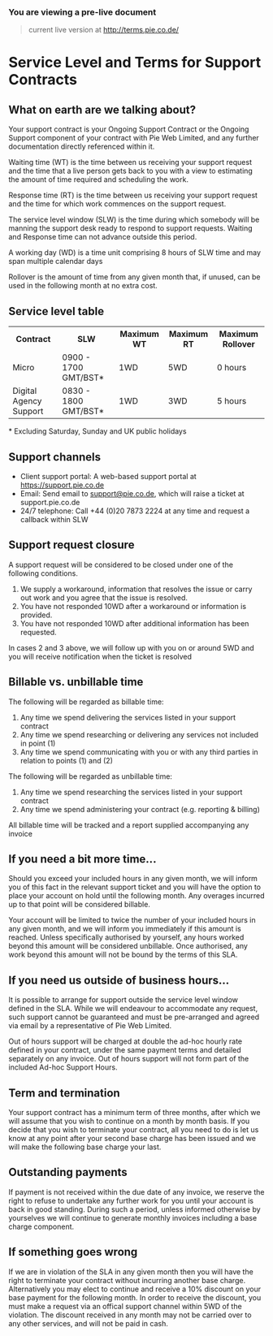 ### You are viewing a pre-live document
> current live version at http://terms.pie.co.de/

# Service Level and Terms for Support Contracts

## What on earth are we talking about?

Your support contract is your Ongoing Support Contract or the Ongoing Support component of your contract with Pie Web Limited, and any further documentation directly referenced within it.

Waiting time (WT) is the time between us receiving your support request and the time that a live person gets back to you with a view to estimating the amount of time required and scheduling the work.

Response time (RT) is the time between us receiving your support request and the time for which work commences on the support request.

The service level window (SLW) is the time during which somebody will be manning the support desk ready to respond to support requests. Waiting and Response time can not advance outside this period.

A working day (WD) is a time unit comprising 8 hours of SLW time and may span multiple calendar days

Rollover is the amount of time from any given month that, if unused, can be used in the following month at no extra cost.

## Service level table

<table>
	<tr>
		<th>Contract</th>
		<th>SLW</th>
		<th>Maximum WT</th>
		<th>Maximum RT</th>
		<th>Maximum Rollover</th>
	</tr>
	<tr>
		<td>Micro</td>
		<td>0900 - 1700 GMT/BST*</td>
		<td>1WD</td>
		<td>5WD</td>
		<td>0 hours</td>
	</tr>
	<tr>
		<td>Digital Agency Support</td>
		<td>0830 - 1800 GMT/BST*</td>
		<td>1WD</td>
		<td>3WD</td>
		<td>5 hours</td>
	</tr>
</table>

\* Excluding Saturday, Sunday and UK public holidays

## Support channels

* Client support portal: A web-based support portal at https://support.pie.co.de
* Email: Send email to support@pie.co.de, which will raise a ticket at support.pie.co.de
* 24/7 telephone: Call +44 (0)20 7873 2224 at any time and request a callback within SLW

## Support request closure

A support request will be considered to be closed under one of the following conditions.

1. We supply a workaround, information that resolves the issue or carry out work and you agree that the issue is resolved.
1. You have not responded 10WD after a workaround or information is provided.
1. You have not responded 10WD after additional information has been requested.

In cases 2 and 3 above, we will follow up with you on or around 5WD and you will receive notification when the ticket is resolved

## Billable vs. unbillable time

The following will be regarded as billable time:

1. Any time we spend delivering the services listed in your support contract
1. Any time we spend researching or delivering any services not included in point (1)
1. Any time we spend communicating with you or with any third parties in relation to points (1) and (2)

The following will be regarded as unbillable time:

1. Any time we spend researching the services listed in your support contract
1. Any time we spend administering your contract (e.g. reporting & billing)

All billable time will be tracked and a report supplied accompanying any invoice

## If you need a bit more time...
Should you exceed your included hours in any given month, we will inform you of this fact in the relevant support ticket and you will have the option to place your account on hold until the following month. Any overages incurred up to that point will be considered billable.

Your account will be limited to twice the number of your included hours in any given month, and we will inform you immediately if this amount is reached. Unless specifically authorised by yourself, any hours worked beyond this amount will be considered unbillable. Once authorised, any work beyond this amount will not be bound by the terms of this SLA.

## If you need us outside of business hours...
It is possible to arrange for support outside the service level window defined in the SLA. While we will endeavour to accommodate any request, such support cannot be guaranteed and must be pre-arranged and agreed via email by a representative of Pie Web Limited.

Out of hours support will be charged at double the ad-hoc hourly rate defined in your contract, under the same payment terms and detailed separately on any invoice. Out of hours support will not form part of the included Ad-hoc Support Hours.

## Term and termination

Your support contract has a minimum term of three months, after which we will assume that you wish to continue on a month by month basis. If you decide that you wish to terminate your contract, all you need to do is let us know at any point after your second base charge has been issued and we will make the following base charge your last.

## Outstanding payments

If payment is not received within the due date of any invoice, we reserve the right to refuse to undertake any further work for you until your account is back in good standing. During such a period, unless informed otherwise by yourselves we will continue to generate monthly invoices including a base charge component.

## If something goes wrong

If we are in violation of the SLA in any given month then you will have the right to terminate your contract without incurring another base charge. Alternatively you may elect to continue and receive a 10% discount on your base payment for the following month. In order to receive the discount, you must make a request via an offical support channel within 5WD of the violation. The discount received in any month  may not be carried over to any other services, and will not be paid in cash.
